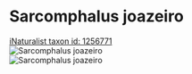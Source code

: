 
Sarcomphalus joazeiro
=====================
  
[iNaturalist taxon id: 1256771](https://www.inaturalist.org/taxa/1256771)  
![Sarcomphalus joazeiro](https://inaturalist-open-data.s3.amazonaws.com/photos/176056334/medium.jpeg)  
![Sarcomphalus joazeiro](https://inaturalist-open-data.s3.amazonaws.com/photos/176056445/medium.jpeg)